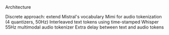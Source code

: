 Architecture

Discrete approach: extend Mistral's vocabulary
Mimi for audio tokenization (4 quantizers, 50Hz)
Interleaved text tokens using time-stamped Whisper
55Hz multimodal audio tokenizer
Extra delay between text and audio tokens
